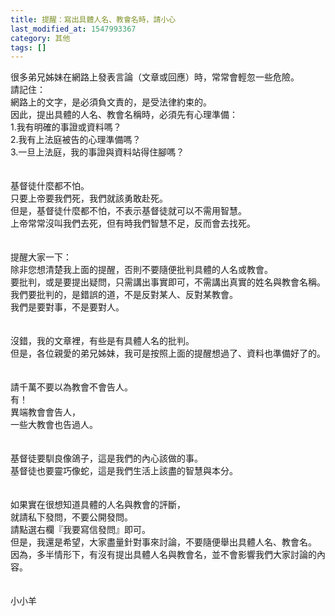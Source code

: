 ```yaml
---
title: 提醒：寫出具體人名、教會名時，請小心
last_modified_at: 1547993367
category: 其他
tags: []
---
```


<p>很多弟兄姊妹在網路上發表言論（文章或回應）時，常常會輕忽一些危險。<br/><!--more-->請記住：<br/>網路上的文字，是必須負文責的，是受法律約束的。<br/>因此，提出具體的人名、教會名稱時，必須先有心理準備：<br/>1.我有明確的事證或資料嗎？<br/>2.我有上法庭被告的心理準備嗎？<br/>3.一旦上法庭，我的事證與資料站得住腳嗎？<br/><br/><br/>基督徒什麼都不怕。<br/>只要上帝要我們死，我們就該勇敢赴死。<br/>但是，基督徒什麼都不怕，不表示基督徒就可以不需用智慧。<br/>上帝常常沒叫我們去死，但有時我們智慧不足，反而會去找死。<br/><br/><br/>提醒大家一下：<br/>除非您想清楚我上面的提醒，否則不要隨便批判具體的人名或教會。<br/>要批判，或是要提出疑問，只需講出事實即可，不需講出真實的姓名與教會名稱。<br/>我們要批判的，是錯誤的道，不是反對某人、反對某教會。<br/>我們是要對事，不是要對人。<br/><br/><br/>沒錯，我的文章裡，有些是有具體人名的批判。<br/>但是，各位親愛的弟兄姊妹，我可是按照上面的提醒想過了、資料也準備好了的。<br/><br/><br/>請千萬不要以為教會不會告人。<br/>有！<br/>異端教會會告人，<br/>一些大教會也告過人。<br/><br/><br/>基督徒要馴良像鴿子，這是我們的內心該做的事。<br/>基督徒也要靈巧像蛇，這是我們生活上該盡的智慧與本分。<br/><br/><br/>如果實在很想知道具體的人名與教會的評斷，<br/>就請私下發問，不要公開發問。<br/>請點選右欄『我要寫信發問』即可。<br/>但是，我還是希望，大家盡量針對事來討論，不要隨便舉出具體人名、教會名。<br/>因為，多半情形下，有沒有提出具體人名與教會名，並不會影響我們大家討論的內容。<br/><br/><br/>小小羊<br/><br/><br/></p><p> </p><br/>
